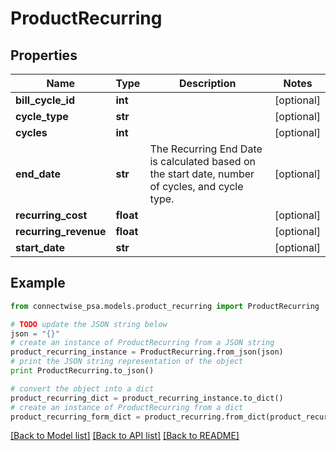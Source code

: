 # ProductRecurring


## Properties
Name | Type | Description | Notes
------------ | ------------- | ------------- | -------------
**bill_cycle_id** | **int** |  | [optional] 
**cycle_type** | **str** |  | [optional] 
**cycles** | **int** |  | [optional] 
**end_date** | **str** | The Recurring End Date is calculated based on the             start date, number of cycles, and cycle type. | [optional] 
**recurring_cost** | **float** |  | [optional] 
**recurring_revenue** | **float** |  | [optional] 
**start_date** | **str** |  | [optional] 

## Example

```python
from connectwise_psa.models.product_recurring import ProductRecurring

# TODO update the JSON string below
json = "{}"
# create an instance of ProductRecurring from a JSON string
product_recurring_instance = ProductRecurring.from_json(json)
# print the JSON string representation of the object
print ProductRecurring.to_json()

# convert the object into a dict
product_recurring_dict = product_recurring_instance.to_dict()
# create an instance of ProductRecurring from a dict
product_recurring_form_dict = product_recurring.from_dict(product_recurring_dict)
```
[[Back to Model list]](../README.md#documentation-for-models) [[Back to API list]](../README.md#documentation-for-api-endpoints) [[Back to README]](../README.md)


